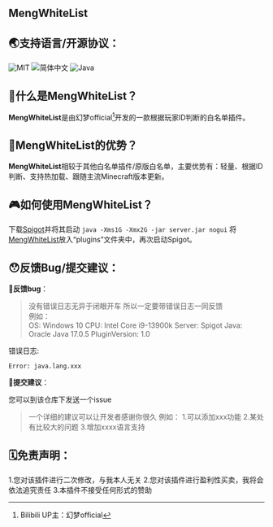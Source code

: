 ## MengWhiteList

## 🌏支持语言/开源协议：

![MIT](https://img.shields.io/badge/license-MIT-green) ![简体中文](https://img.shields.io/badge/简体中文-100%-blue) ![Java](https://img.shields.io/badge/Java-100%-orange)

## 🤔什么是MengWhiteList？
**MengWhiteList**是由幻梦official[^HM]开发的一款根据玩家ID判断的白名单插件。

## 🧐MengWhiteList的优势？
**MengWhiteList**相较于其他白名单插件/原版白名单，主要优势有：轻量、根据ID判断、支持热加载、跟随主流Minecraft版本更新。

## 🎮如何使用**MengWhiteList**？

下载[Spigot](https://www.spigotmc.org)并将其启动
`java -Xms1G -Xmx2G -jar server.jar nogui`
将[MengWhiteList](https://github.com/HuanMeng-official/MengWhiteList)放入“plugins”文件夹中，再次启动Spigot。

## 😯反馈Bug/提交建议：

🐛**反馈bug**：  
> 没有错误日志无异于闭眼开车
所以一定要带错误日志一同反馈  
例如：  
OS: Windows 10
CPU: Intel Core i9-13900k
Server: Spigot
Java: Oracle Java 17.0.5
PluginVersion: 1.0

错误日志:  

```
Error: java.lang.xxx
```

📌**提交建议**：

您可以到该仓库下发送一个issue
> 一个详细的建议可以让开发者感谢你很久
例如：
  1.可以添加xxx功能
  2.某处有比较大的问题
  3.增加xxxx语言支持

## 🗓️免责声明：

1.您对该插件进行二次修改，与我本人无关
2.您对该插件进行盈利性买卖，我将会依法追究责任
3.本插件不接受任何形式的赞助

[^HM]: Bilibili UP主：幻梦official
